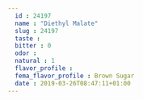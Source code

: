 ```yaml
---
  id : 24197
  name : "Diethyl Malate"
  slug : 24197
  taste : 
  bitter : 0
  odor : 
  natural : 1
  flavor_profile : 
  fema_flavor_profile : Brown Sugar
  date : 2019-03-26T08:47:11+01:00
---
```



